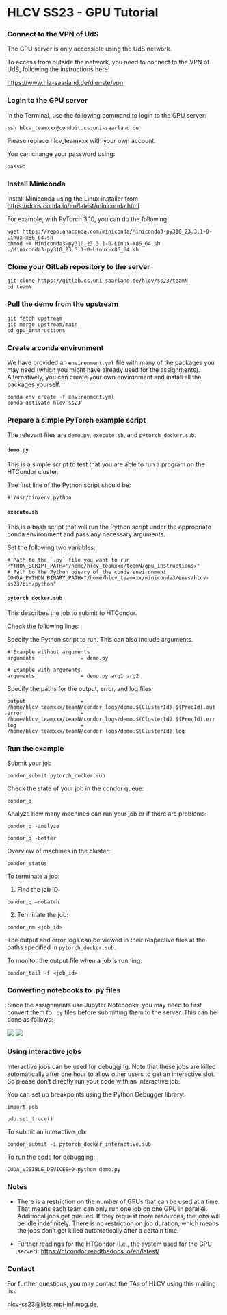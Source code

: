 # HLCV SS23 - GPU Tutorial 
  

### Connect to the VPN of UdS 

The GPU server is only accessible using the UdS network. 

To access from outside the network, you need to connect to the VPN of UdS, following the instructions here: 

https://www.hiz-saarland.de/dienste/vpn 

### Login to the GPU server 

In the Terminal, use the following command to login to the GPU server: 

```
ssh hlcv_teamxxx@conduit.cs.uni-saarland.de 
```

Please replace hlcv_teamxxx with your own account. 

You can change your password using: 

```
passwd 
```

### Install Miniconda

Install Miniconda using the Linux installer from https://docs.conda.io/en/latest/miniconda.html

For example, with PyTorch 3.10, you can do the following:

```
wget https://repo.anaconda.com/miniconda/Miniconda3-py310_23.3.1-0-Linux-x86_64.sh
chmod +x Miniconda3-py310_23.3.1-0-Linux-x86_64.sh
./Miniconda3-py310_23.3.1-0-Linux-x86_64.sh
```

### Clone your GitLab repository to the server

```
git clone https://gitlab.cs.uni-saarland.de/hlcv/ss23/teamN
cd teamN
```

### Pull the demo from the upstream

```
git fetch upstream
git merge upstream/main
cd gpu_instructions
```

### Create a conda environment

We have provided an `environment.yml` file with many of the packages you may need (which you might have already used for the assignments). Alternatively, you can create your own environment and install all the packages yourself.

```
conda env create -f environment.yml
conda activate hlcv-ss23
```

### Prepare a simple PyTorch example script

The relevant files are `demo.py`, `execute.sh`, and `pytorch_docker.sub`.

#### `demo.py`

This is a simple script to test that you are able to run a program on the HTCondor cluster.

The first line of the Python script should be:

```
#!/usr/bin/env python
```


#### `execute.sh`

This is a bash script that will run the Python script under the appropriate conda environment and pass any necessary arguments.

Set the following two variables:

```
# Path to the `.py` file you want to run
PYTHON_SCRIPT_PATH="/home/hlcv_teamxxx/teamN/gpu_instructions/"
# Path to the Python binary of the conda environment
CONDA_PYTHON_BINARY_PATH="/home/hlcv_teamxxx/miniconda3/envs/hlcv-ss23/bin/python"
```


#### `pytorch_docker.sub`

This describes the job to submit to HTCondor.


Check the following lines:

Specify the Python script to run. This can also include arguments.
```
# Example without arguments
arguments               = demo.py

# Example with arguments
arguments               = demo.py arg1 arg2
```

Specify the paths for the output, error, and log files 
```
output                  = /home/hlcv_teamxxx/teamN/condor_logs/demo.$(ClusterId).$(ProcId).out
error                   = /home/hlcv_teamxxx/teamN/condor_logs/demo.$(ClusterId).$(ProcId).err
log                     = /home/hlcv_teamxxx/teamN/condor_logs/demo.$(ClusterId).log
```

### Run the example


Submit your job 

```
condor_submit pytorch_docker.sub 
```


Check the state of your job in the condor queue: 

```
condor_q 
```


Analyze how many machines can run your job or if there are problems: 


```
condor_q -analyze 
```
```
condor_q -better 
```

Overview of machines in the cluster: 

```
condor_status 
```

To terminate a job: 

  1. Find the job ID: 

```
condor_q –nobatch 
```

  2.  Terminate the job: 
    
```
condor_rm <job_id> 
```

The output and error logs can be viewed in their respective files at the paths specified in `pytorch_docker.sub`.

To monitor the output file when a job is running:

```
condor_tail -f <job_id>
```

### Converting notebooks to .py files 

Since the assignments use Jupyter Notebooks, you may need to first convert them to `.py` files before submitting them to the server. This can be done as follows:

![](media/ipynb2py_1.png) ![](media/ipynb2py_2.png)


### Using interactive jobs

Interactive jobs can be used for debugging. Note that these jobs are killed automatically after one hour to allow other users to get an interactive slot. So please don’t directly run your code with an interactive job. 


You can set up breakpoints using the Python Debugger library: 

```
import pdb 

pdb.set_trace() 
```

To submit an interactive job: 

```
condor_submit -i pytorch_docker_interactive.sub 
```

To run the code for debugging: 

```
CUDA_VISIBLE_DEVICES=0 python demo.py 
```


### Notes 

  -  There is a restriction on the number of GPUs that can be used at a time. That means each team can only run one job on one GPU in parallel. Additional jobs get queued. If they request more resources, the jobs will be idle indefinitely. There is no restriction on job duration, which means the jobs don’t get killed automatically after a certain time. 

  -  Further readings for the HTCondor (i.e., the system used for the GPU server): https://htcondor.readthedocs.io/en/latest/ 

### Contact 

For further questions, you may contact the TAs of HLCV using this mailing list: 

hlcv-ss23@lists.mpi-inf.mpg.de. 

 

 